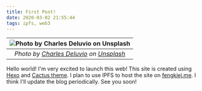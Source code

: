 ```yaml
---
title: First Post!
date: 2020-03-02 21:55:44
tags: ipfs, web3
---
```

|![Photo by Charles Deluvio on Unsplash](https://images.unsplash.com/photo-1519658422992-0c8495f08389?ixlib=rb-1.2.1&ixid=eyJhcHBfaWQiOjEyMDd9&auto=format&fit=crop&w=1337&q=80)|
|:--:| 
| *Photo by [Charles Deluvio](https://unsplash.com/@charlesdeluvio?utm_source=unsplash&utm_medium=referral&utm_content=creditCopyText) on [Unsplash](https://unsplash.com/s/photos/first?utm_source=unsplash&utm_medium=referral&utm_content=creditCopyText)* |

Hello world! I'm very excited to launch this web! This site is created using [Hexo](https://hexo.io/) and [Cactus theme](https://github.com/probberechts/hexo-theme-cactus). I plan to use IPFS to host the site on [fengkiej.me](https://fengkiej.me). I think I'll update the blog periodically. See you soon!
